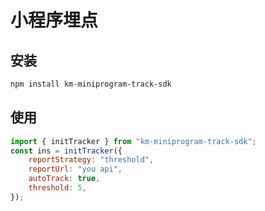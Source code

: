 # 小程序埋点

## 安装

```bash
npm install km-miniprogram-track-sdk
```

## 使用

```js
import { initTracker } from "km-miniprogram-track-sdk";
const ins = initTracker({
	reportStrategy: "threshold",
	reportUrl: "you api",
	autoTrack: true,
	threshold: 5,
});
```
